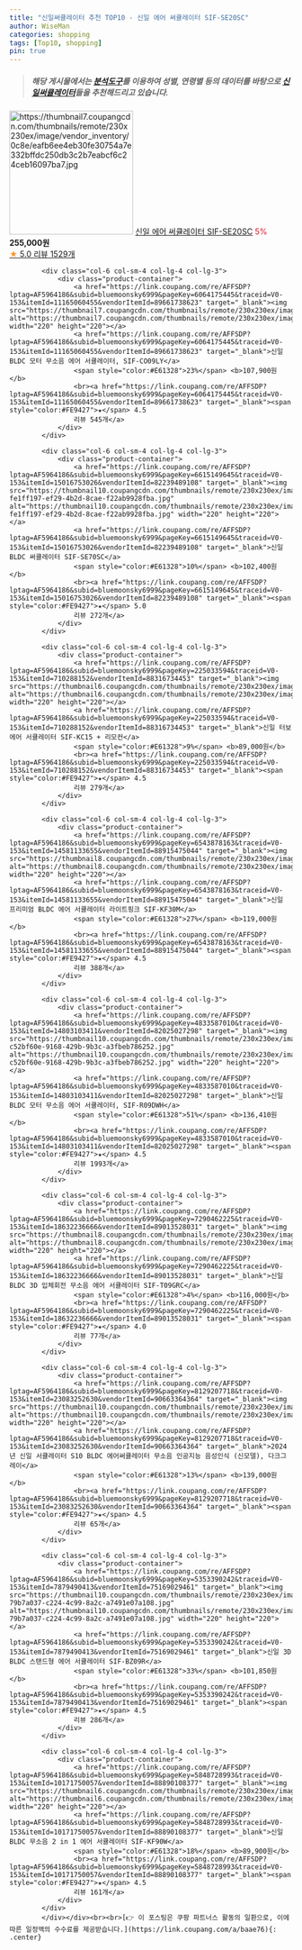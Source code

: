 ```yaml
---
title: "신일써큘레이터 추천 TOP10 - 신일 에어 써큘레이터 SIF-SE20SC"
author: WiseMan
categories: shopping
tags: [Top10, shopping]
pin: true
---
```


> ##### 해당 게시물에서는 [**분석도구**](https://itemscout.io/)를 이용하여 **성별**, **연령별** 등의 데이터를 바탕으로 [**신일써큘레이터**](https://link.coupang.com/a/baae76)들을 추천해드리고 있습니다.
<div class="container"><div class="row">
            <div class="col-6 col-sm-4 col-lg-4 col-lg-3">
                <div class="product-container">
                    <a href="https://link.coupang.com/re/AFFSDP?lptag=AF5964186&subid=bluemoonsky6999&pageKey=1656864614&traceid=V0-153&itemId=2823012996&vendorItemId=90318787487" target="_blank"><img src="https://thumbnail7.coupangcdn.com/thumbnails/remote/230x230ex/image/vendor_inventory/0c8e/eafb6ee4eb30fe30754a7e332bffdc250db3c2b7eabcf6c24ceb16097ba7.jpg" alt="https://thumbnail7.coupangcdn.com/thumbnails/remote/230x230ex/image/vendor_inventory/0c8e/eafb6ee4eb30fe30754a7e332bffdc250db3c2b7eabcf6c24ceb16097ba7.jpg" width="220" height="220"></a>
                    <a href="https://link.coupang.com/re/AFFSDP?lptag=AF5964186&subid=bluemoonsky6999&pageKey=1656864614&traceid=V0-153&itemId=2823012996&vendorItemId=90318787487" target="_blank">신일 에어 써큘레이터 SIF-SE20SC</a>
                    <span style="color:#E61328">5%</span> <b>255,000원</b>
                    <br><a href="https://link.coupang.com/re/AFFSDP?lptag=AF5964186&subid=bluemoonsky6999&pageKey=1656864614&traceid=V0-153&itemId=2823012996&vendorItemId=90318787487" target="_blank"><span style="color:#FE9427">★</span> 5.0
                    리뷰 1529개</a>
                </div>
            </div>
            
            <div class="col-6 col-sm-4 col-lg-4 col-lg-3">
                <div class="product-container">
                    <a href="https://link.coupang.com/re/AFFSDP?lptag=AF5964186&subid=bluemoonsky6999&pageKey=6064175445&traceid=V0-153&itemId=11165060455&vendorItemId=89661738623" target="_blank"><img src="https://thumbnail7.coupangcdn.com/thumbnails/remote/230x230ex/image/vendor_inventory/01b7/7c3dbbd35ece0daa2bd04758886e4cc09663b20a910a872b064fc0cad2d4.jpg" alt="https://thumbnail7.coupangcdn.com/thumbnails/remote/230x230ex/image/vendor_inventory/01b7/7c3dbbd35ece0daa2bd04758886e4cc09663b20a910a872b064fc0cad2d4.jpg" width="220" height="220"></a>
                    <a href="https://link.coupang.com/re/AFFSDP?lptag=AF5964186&subid=bluemoonsky6999&pageKey=6064175445&traceid=V0-153&itemId=11165060455&vendorItemId=89661738623" target="_blank">신일 BLDC 모터 무소음 에어 서큘레이터, SIF-CO09LY</a>
                    <span style="color:#E61328">23%</span> <b>107,900원</b>
                    <br><a href="https://link.coupang.com/re/AFFSDP?lptag=AF5964186&subid=bluemoonsky6999&pageKey=6064175445&traceid=V0-153&itemId=11165060455&vendorItemId=89661738623" target="_blank"><span style="color:#FE9427">★</span> 4.5
                    리뷰 545개</a>
                </div>
            </div>
            
            <div class="col-6 col-sm-4 col-lg-4 col-lg-3">
                <div class="product-container">
                    <a href="https://link.coupang.com/re/AFFSDP?lptag=AF5964186&subid=bluemoonsky6999&pageKey=6615149645&traceid=V0-153&itemId=15016753026&vendorItemId=82239489108" target="_blank"><img src="https://thumbnail10.coupangcdn.com/thumbnails/remote/230x230ex/image/retail/images/3862750131515521-fe1ff197-ef29-4b2d-8cae-f22ab9928fba.jpg" alt="https://thumbnail10.coupangcdn.com/thumbnails/remote/230x230ex/image/retail/images/3862750131515521-fe1ff197-ef29-4b2d-8cae-f22ab9928fba.jpg" width="220" height="220"></a>
                    <a href="https://link.coupang.com/re/AFFSDP?lptag=AF5964186&subid=bluemoonsky6999&pageKey=6615149645&traceid=V0-153&itemId=15016753026&vendorItemId=82239489108" target="_blank">신일 BLDC 써큘레이터 SIF-SE70SC</a>
                    <span style="color:#E61328">10%</span> <b>102,400원</b>
                    <br><a href="https://link.coupang.com/re/AFFSDP?lptag=AF5964186&subid=bluemoonsky6999&pageKey=6615149645&traceid=V0-153&itemId=15016753026&vendorItemId=82239489108" target="_blank"><span style="color:#FE9427">★</span> 5.0
                    리뷰 272개</a>
                </div>
            </div>
            
            <div class="col-6 col-sm-4 col-lg-4 col-lg-3">
                <div class="product-container">
                    <a href="https://link.coupang.com/re/AFFSDP?lptag=AF5964186&subid=bluemoonsky6999&pageKey=225033594&traceid=V0-153&itemId=710288152&vendorItemId=88316734453" target="_blank"><img src="https://thumbnail6.coupangcdn.com/thumbnails/remote/230x230ex/image/vendor_inventory/481f/5f95b1646bbae531a8df179b5f18fe9beda58413e5dfc5e827c592f920aa.jpg" alt="https://thumbnail6.coupangcdn.com/thumbnails/remote/230x230ex/image/vendor_inventory/481f/5f95b1646bbae531a8df179b5f18fe9beda58413e5dfc5e827c592f920aa.jpg" width="220" height="220"></a>
                    <a href="https://link.coupang.com/re/AFFSDP?lptag=AF5964186&subid=bluemoonsky6999&pageKey=225033594&traceid=V0-153&itemId=710288152&vendorItemId=88316734453" target="_blank">신일 터보 에어 서큘레이터 SIF-KC15 + 리모컨</a>
                    <span style="color:#E61328">9%</span> <b>89,000원</b>
                    <br><a href="https://link.coupang.com/re/AFFSDP?lptag=AF5964186&subid=bluemoonsky6999&pageKey=225033594&traceid=V0-153&itemId=710288152&vendorItemId=88316734453" target="_blank"><span style="color:#FE9427">★</span> 4.5
                    리뷰 279개</a>
                </div>
            </div>
            
            <div class="col-6 col-sm-4 col-lg-4 col-lg-3">
                <div class="product-container">
                    <a href="https://link.coupang.com/re/AFFSDP?lptag=AF5964186&subid=bluemoonsky6999&pageKey=6543878163&traceid=V0-153&itemId=14581133655&vendorItemId=88915475044" target="_blank"><img src="https://thumbnail8.coupangcdn.com/thumbnails/remote/230x230ex/image/vendor_inventory/57db/684be825fe66da2a20513bd25dcb3b7fdff6b9a1ff18bd73ba73601e111b.jpg" alt="https://thumbnail8.coupangcdn.com/thumbnails/remote/230x230ex/image/vendor_inventory/57db/684be825fe66da2a20513bd25dcb3b7fdff6b9a1ff18bd73ba73601e111b.jpg" width="220" height="220"></a>
                    <a href="https://link.coupang.com/re/AFFSDP?lptag=AF5964186&subid=bluemoonsky6999&pageKey=6543878163&traceid=V0-153&itemId=14581133655&vendorItemId=88915475044" target="_blank">신일 프리미엄 BLDC 에어 서큘레이터 라이트핑크 SIF-KF30M</a>
                    <span style="color:#E61328">27%</span> <b>119,000원</b>
                    <br><a href="https://link.coupang.com/re/AFFSDP?lptag=AF5964186&subid=bluemoonsky6999&pageKey=6543878163&traceid=V0-153&itemId=14581133655&vendorItemId=88915475044" target="_blank"><span style="color:#FE9427">★</span> 4.5
                    리뷰 388개</a>
                </div>
            </div>
            
            <div class="col-6 col-sm-4 col-lg-4 col-lg-3">
                <div class="product-container">
                    <a href="https://link.coupang.com/re/AFFSDP?lptag=AF5964186&subid=bluemoonsky6999&pageKey=4833587010&traceid=V0-153&itemId=14803103411&vendorItemId=82025027298" target="_blank"><img src="https://thumbnail10.coupangcdn.com/thumbnails/remote/230x230ex/image/retail/images/1239997452481866-c52bf60e-9168-429b-9b3c-a3fbeb786252.jpg" alt="https://thumbnail10.coupangcdn.com/thumbnails/remote/230x230ex/image/retail/images/1239997452481866-c52bf60e-9168-429b-9b3c-a3fbeb786252.jpg" width="220" height="220"></a>
                    <a href="https://link.coupang.com/re/AFFSDP?lptag=AF5964186&subid=bluemoonsky6999&pageKey=4833587010&traceid=V0-153&itemId=14803103411&vendorItemId=82025027298" target="_blank">신일 BLDC 모터 무소음 에어 서큘레이터, SIF-R09DWH</a>
                    <span style="color:#E61328">51%</span> <b>136,410원</b>
                    <br><a href="https://link.coupang.com/re/AFFSDP?lptag=AF5964186&subid=bluemoonsky6999&pageKey=4833587010&traceid=V0-153&itemId=14803103411&vendorItemId=82025027298" target="_blank"><span style="color:#FE9427">★</span> 4.5
                    리뷰 1993개</a>
                </div>
            </div>
            
            <div class="col-6 col-sm-4 col-lg-4 col-lg-3">
                <div class="product-container">
                    <a href="https://link.coupang.com/re/AFFSDP?lptag=AF5964186&subid=bluemoonsky6999&pageKey=7290462225&traceid=V0-153&itemId=18632236666&vendorItemId=89013528031" target="_blank"><img src="https://thumbnail8.coupangcdn.com/thumbnails/remote/230x230ex/image/vendor_inventory/5c33/6c1bdf00582111e10e8ff6b6886cf2c94218c5b5c93e14f2c21b9ffd9eaf.jpg" alt="https://thumbnail8.coupangcdn.com/thumbnails/remote/230x230ex/image/vendor_inventory/5c33/6c1bdf00582111e10e8ff6b6886cf2c94218c5b5c93e14f2c21b9ffd9eaf.jpg" width="220" height="220"></a>
                    <a href="https://link.coupang.com/re/AFFSDP?lptag=AF5964186&subid=bluemoonsky6999&pageKey=7290462225&traceid=V0-153&itemId=18632236666&vendorItemId=89013528031" target="_blank">신일 BLDC 3D 입체회전 무소음 에어 서큘레이터 SIF-T09GRC</a>
                    <span style="color:#E61328">4%</span> <b>116,000원</b>
                    <br><a href="https://link.coupang.com/re/AFFSDP?lptag=AF5964186&subid=bluemoonsky6999&pageKey=7290462225&traceid=V0-153&itemId=18632236666&vendorItemId=89013528031" target="_blank"><span style="color:#FE9427">★</span> 4.0
                    리뷰 77개</a>
                </div>
            </div>
            
            <div class="col-6 col-sm-4 col-lg-4 col-lg-3">
                <div class="product-container">
                    <a href="https://link.coupang.com/re/AFFSDP?lptag=AF5964186&subid=bluemoonsky6999&pageKey=8129207718&traceid=V0-153&itemId=23083252630&vendorItemId=90663364364" target="_blank"><img src="https://thumbnail10.coupangcdn.com/thumbnails/remote/230x230ex/image/vendor_inventory/6524/0d2a84a2795beaca82482488132784b18fd9cc49261ed5c6773995c62cd7.jpg" alt="https://thumbnail10.coupangcdn.com/thumbnails/remote/230x230ex/image/vendor_inventory/6524/0d2a84a2795beaca82482488132784b18fd9cc49261ed5c6773995c62cd7.jpg" width="220" height="220"></a>
                    <a href="https://link.coupang.com/re/AFFSDP?lptag=AF5964186&subid=bluemoonsky6999&pageKey=8129207718&traceid=V0-153&itemId=23083252630&vendorItemId=90663364364" target="_blank">2024년 신일 서큘레이터 S10 BLDC 에어써큘레이터 무소음 인공지능 음성인식 (신모델), 다크그레이</a>
                    <span style="color:#E61328">13%</span> <b>139,000원</b>
                    <br><a href="https://link.coupang.com/re/AFFSDP?lptag=AF5964186&subid=bluemoonsky6999&pageKey=8129207718&traceid=V0-153&itemId=23083252630&vendorItemId=90663364364" target="_blank"><span style="color:#FE9427">★</span> 4.5
                    리뷰 65개</a>
                </div>
            </div>
            
            <div class="col-6 col-sm-4 col-lg-4 col-lg-3">
                <div class="product-container">
                    <a href="https://link.coupang.com/re/AFFSDP?lptag=AF5964186&subid=bluemoonsky6999&pageKey=5353390242&traceid=V0-153&itemId=7879490413&vendorItemId=75169029461" target="_blank"><img src="https://thumbnail10.coupangcdn.com/thumbnails/remote/230x230ex/image/retail/images/869938196094930-79b7a037-c224-4c99-8a2c-a7491e07a108.jpg" alt="https://thumbnail10.coupangcdn.com/thumbnails/remote/230x230ex/image/retail/images/869938196094930-79b7a037-c224-4c99-8a2c-a7491e07a108.jpg" width="220" height="220"></a>
                    <a href="https://link.coupang.com/re/AFFSDP?lptag=AF5964186&subid=bluemoonsky6999&pageKey=5353390242&traceid=V0-153&itemId=7879490413&vendorItemId=75169029461" target="_blank">신일 3D BLDC 스탠드형 에어 서큘레이터 SIF-BZ09R</a>
                    <span style="color:#E61328">33%</span> <b>101,850원</b>
                    <br><a href="https://link.coupang.com/re/AFFSDP?lptag=AF5964186&subid=bluemoonsky6999&pageKey=5353390242&traceid=V0-153&itemId=7879490413&vendorItemId=75169029461" target="_blank"><span style="color:#FE9427">★</span> 4.5
                    리뷰 286개</a>
                </div>
            </div>
            
            <div class="col-6 col-sm-4 col-lg-4 col-lg-3">
                <div class="product-container">
                    <a href="https://link.coupang.com/re/AFFSDP?lptag=AF5964186&subid=bluemoonsky6999&pageKey=5848728993&traceid=V0-153&itemId=10171750057&vendorItemId=88890108377" target="_blank"><img src="https://thumbnail6.coupangcdn.com/thumbnails/remote/230x230ex/image/vendor_inventory/68e8/cb46f4ee5190d5e094dd0c7eb4046f0633c6c21326bedd26a984f9ad6c12.jpg" alt="https://thumbnail6.coupangcdn.com/thumbnails/remote/230x230ex/image/vendor_inventory/68e8/cb46f4ee5190d5e094dd0c7eb4046f0633c6c21326bedd26a984f9ad6c12.jpg" width="220" height="220"></a>
                    <a href="https://link.coupang.com/re/AFFSDP?lptag=AF5964186&subid=bluemoonsky6999&pageKey=5848728993&traceid=V0-153&itemId=10171750057&vendorItemId=88890108377" target="_blank">신일 BLDC 무소음 2 in 1 에어 서큘레이터 SIF-KF90W</a>
                    <span style="color:#E61328">18%</span> <b>89,900원</b>
                    <br><a href="https://link.coupang.com/re/AFFSDP?lptag=AF5964186&subid=bluemoonsky6999&pageKey=5848728993&traceid=V0-153&itemId=10171750057&vendorItemId=88890108377" target="_blank"><span style="color:#FE9427">★</span> 4.5
                    리뷰 161개</a>
                </div>
            </div>
            </div></div><br><br>[👉 이 포스팅은 쿠팡 파트너스 활동의 일환으로, 이에 따른 일정액의 수수료를 제공받습니다.](https://link.coupang.com/a/baae76){: .center}